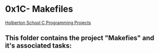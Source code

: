 # 0x1C- Makefiles

[Holberton School C Programming Projects](https://github.com/Jilroge7/holbertonschool-low_level_programming.git)

## This folder contains the project "Makefies" and it's associated tasks:
